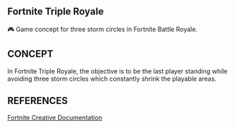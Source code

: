 ## Fortnite Triple Royale

🎮 Game concept for three storm circles in Fortnite Battle Royale.

## CONCEPT

In Fortnite Triple Royale, the objective is to be the last player standing while avoiding three storm circles which constantly shrink the playable areas.

## REFERENCES

[Fortnite Creative Documentation](https://dev.epicgames.com/documentation/en-us/fortnite-creative/fortnite-creative-documentation)

